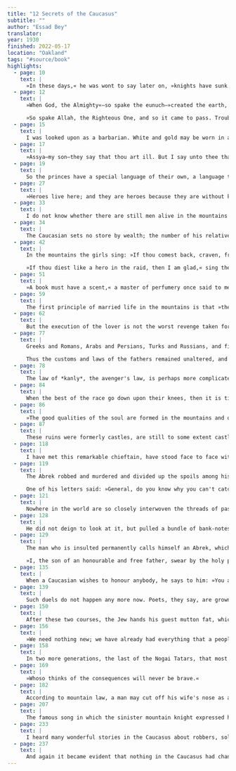 ```yaml
---
title: "12 Secrets of the Caucasus"
subtitle: ""
author: "Essad Bey"
translator:
year: 1930
finished: 2022-05-17
location: "Oakland"
tags: "#source/book"
highlights:
  - page: 10
    text: |
      »In these days,« he was wont to say later on, »knights have sunk to the level of scribes. No one plunders hostile villages any more, or steals fat sheep, or seduces the beautiful girls of the enemy. Instead of all that, the sit indoors with their swords blunted, peeping into big books full of ugly black signs. A free knight has no business looking in big books.«
  - page: 12
    text: |
      »When God, the Almighty«—so spake the eunuch—»created the earth, it was flat and level like the surface of the sea. Upon the level earth dwelt creatures: Men, Beasts, Spirits, Troubles, and Pestilences. Not until after the creation did the Merciful One bethink himself that he had conceived the earth too flat and level, and he therefore decided, in his bounty, to give every land some hills and little mountains. So he packed a mass of mountains into a sack and began to distribute them justly upon the earth. But the Evil One, the master of Troubles and of Pestilences, did not wish this gift to be granted to mankind. And as Allah hovered between the Caspian and the Black Sea, the Evil One slipped up beside his sack, slip open the cloth, and all the mountains fell down into the plain between the two seas. Thus began the Causcasus, the Land of Mountains. But the Lord of the World was very wroth. 'Thou Evil One,' he said, 'thou corruptest my creation and maketh the first unrighteousness. Therefore, as a punishment, shall the mountainous land that is here created by forbidden thee. Men and Beast shall dwell in the mountains, but thou and thy servants, thy Troubles and thy Pestilences, shall not set foot upon the mountain land. Life among the crags wil be hard enough without thee.'

      »So spake Allah, the Righteous One, and so it came to pass. Trouble and Sickness dwell in the plain amid the gardens where life is easy. But the heroes and the noblemen stay up in the mountains where there is no pestilence and no trouble.«
  - page: 15
    text: |
      I was looked upon as a barbarian. White and gold may be worn in a town or in that sink of luxury, Besh-Tau, where nobody with good taste is ever about. But in the mountains it is prescribed that the clothes must suit the dagger.
  - page: 17
    text: |
      »Assya—my son—they say that thou art ill. But I say unto thee that thou art not ill, thou are but hungry. I calmed thy hunger when thou didst lie in the cradle, and I will do it again now.« And suddenly she bared her body to the waist, leant over towards me, and presented one of her breasts to my mouth. Terrified, I glanced at the enuch. »Drink,« he said in Russian, »it is thus that people greet each other in the mountains.« So I set to bravely and drank for the last time from the breast of my nurse.
  - page: 19
    text: |
      So the princes have a special language of their own, a language that is understood only by the prince and his peers. This is the famous hunting language. It was contrived by the inhabitants of the knights' citadels, the princely palaces, and the robbers' strongholds. The secret of it is strictly guarded, and no outsider has hitherto succeeded in becoming familiar with it though it is current throughout the whole of the mountains and among all the members of the caste. It is said to be the language of an extinct line of knights; but only within the last few decades has it come to be known about at all, so secretive were the princes.
  - page: 27
    text: |
      »Heroes live here; and they are heroes because they are without knowledge.«
  - page: 33
    text: |
      I do not know whether there are still men alive in the mountains who know the secret. At least they keep quiet about it and trust nobody. They know what happens if the fields are discovered. The freedom of the mountains is gone for ever, and freedom is more precious to them than diamonds.
  - page: 34
    text: |
      The Caucasian sets no store by wealth; the number of his relatives is of far greater concern to him. No money can protect him from blood vengeance, nor can it avenge a murder. When the Caucasian needs money or jewels, he simply rides down the mountains and plunders the cowardly people of the valley.
  - page: 42
    text: |
      In the mountains the girls sing: »If thou comest back, craven, from a raid, I will drive thee out.«

      »If thou diest like a hero in the raid, then I am glad,« sing the mothers. And the heroes themselves sing: »What honour and understanding have we if our loved ones drive us out?«
  - page: 51
    text: |
      »A book must have a scent,« a master of perfumery once said to me. »Old, finely written theses must exhale an enlivening aroma, so that the exhausted reader shall not fall asleep at his work, but give thanks to the memory of the Master.«
  - page: 59
    text: |
      The first principle of married life in the mountains is that »the problem of the mother-in-law does not exist.«
  - page: 62
    text: |
      But the execution of the lover is not the worst revenge taken for the misdeed. The following method (it is also used under other circumstances) is much more terrible in effect. The offended man has to attack his enemy in the night, tie him up, and pull his trousers off his legs. He then hangs the trousers on the door of his house where everybody can see them. This is considered the most dreadful insult which can be offered to a man. It is impossible to wipe out, even with blood. The man whose trousers have been stolen must either commit suicide or immediately leave his home country, never to return. And even abroad he must adopt another name, and keep away from his fellow-country-men. Usually he will choose suicide in preference to exile.
  - page: 77
    text: |
      Greeks and Romans, Arabs and Persians, Turks and Russians, and finally the Bolsheviks have conquered the Caucasus and introduced their laws. The people submitted to everything, promised to obey all laws, and to meet all taxes. One thing only they insisted should be left to them—their customs. Every conqueror and ruler has had to give in to this request; otherwise the land rose up and the mountains flowed with blood, and the resultant quarrel often lasted for centuries. In the end the conqueror always said to them: »Live together as you please.«

      Thus the customs and laws of the fathers remained unaltered, and among them the sacred obligation of the blood feud. Every conqueror tried to abolish it but always without success. The Caucasian can give up many things, but not revenge, even if it cost him his own head to attain it.
  - page: 78
    text: |
      The law of *kanly*, the avenger's law, is perhaps more complicated than many European laws and harder to understand than any other paragraph of human jurisprudence.
  - page: 84
    text: |
      When the best of the race go down upon their knees, then it is time to renounce the customs of one's fathers.
  - page: 86
    text: |
      »The good qualities of the soul are formed in the mountains and only cleverness in the West.«
  - page: 87
    text: |
      These ruins were formerly castles, are still to some extent castles even today, though they are falling apart with time; the inhabitants move to some other cliff, where they build a new citadel and forget all too soon the heroic deeds which haunt the old one. Men are quickly forgotten, and nowhere quicker than in the mountains where one hero follows another overnight.
  - page: 118
    text: |
      I have met this remarkable chieftain, have stood face to face with him and looked into his little dark eyes, in which there is a peculiar and typically Caucasian smile. [...] Stalin has a long curved nose, thick, coal-black hair, and a very low—a pathologically low—forehead.
  - page: 119
    text: |
      The Abrek robbed and murdered and divided up the spoils among his poor countrymen; he bowed low before every prince and every priest and wrote grotesque letters to the Russian generals who could not catch him.

      One of his letters said: »General, do you know why you can't catch me? Because you are a wicked man! Your father certainly took bribes, and I suppose that you yourself were once the playboy of a priest. Your daughter also is a harlot and sleeps with a Frenchman. How should God help you in a fight against me?«
  - page: 121
    text: |
      Nowhere in the world are so closely interwoven the threads of past and present, chivalry and Marxism, romance and political economy, secret presses and simple murder and robbery, as in the Caucasus; nowhere does the unbelievable so quickly become the actual, or the actual so quickly become an exuberant legend.
  - page: 128
    text: |
      He did not deign to look at it, but pulled a bundle of bank-notes out of his pockets and threw it contemptuously to the doctor, remarking majestically as he did so: »Nothing but the streaming tears of your repentance can wash the filth of your insult from my countenance.«
  - page: 129
    text: |
      The man who is insulted permanently calls himself an Abrek, which means »one who has taken the oath.« But there is an important difference between him and the other Abreks, the cheerful, simple, ordinary brigands. Chiefly, the difference is the famous oath of the man who is permanently offended, according to which he must order his whole life. This oath, which is spoken at midnight, after prayer and sacrifice, in the courtyard of the temple, runs as follows:

      »I, the son of an honourable and free father, swear by the holy place which I honour, to remain for so many years an Abrek, a man eternally offended. All these years I will spill human blood and have mercy upon no man. I shall pursue human beings like wild animals. I swear to steal everything from my fellow-men which is dear to their hearts, to their consciences, and to their courage. I shall stab the baby at its mother's breast, set the last shelter of the beggar in flames, and everywhere, where joy has reigned till now, there will I bring sorrow. If I do not fulfill this oath, if love or pity shall creep into my heart, then may I never see the grave of my fathers, may water never come to slake my thirst, nor bread to still my hunger, may my corpse lie upon the roadway, and a filthy animal befoul it.«
  - page: 135
    text: |
      When a Caucasian wishes to honour anybody, he says to him: »You are a smith.«
  - page: 139
    text: |
      Such duels do not happen any more now. Poets, they say, are grown soft. They no longer know how to hate, and they have no sufficient faith in their talent, nor do they dare to let their lives depend upon the success of their poems.
  - page: 150
    text: |
      After these two courses, the Jew hands his guest mutton fat, which is considered a special delicacy. It is impossible to describe the taste of this dish; only a fellow-sufferer can conceive of the self-control that must be exercised by the unprepared guest at this juncture.
  - page: 156
    text: |
      »We need nothing new; we have already had everything that a people can have; and anything we may not have had is superfluous.«
  - page: 158
    text: |
      In two more generations, the last of the Nogai Tatars, that most un-Caucasian of races, will have disappeared from the earth. Yet still they say: »We need nothing more; we have achieved everything that a people can achieve. And now God will tolerate us no longer.«
  - page: 169
    text: |
      »Whoso thinks of the consequences will never be brave.«
  - page: 182
    text: |
      According to mountain law, a man may cut off his wife's nose as a punishment when he catches her in flagrante delicto (which, be it here observed, is at least better than murdering her and being subsequently acquitted, as in Europe).
  - page: 207
    text: |
      The famous song in which the sinister mountain knight expressed his soul ran as follows: »I, the robber Kholchvar, sing as I am about to die. Hear my song, ye people of the Avars, ye princes of the people, thou Khan of the land! Many people stand around me here; I see among them many women. These women are widows, for I have killed their husbands. Many children stand all around me and all of them are fatherless, for I have killed their fathers. In Khunsakh there are many virgins. They look at me through the lattices of their windows. I have kissed the breasts of each of these virgins, each of them I have dishonored, I, the robber Kholchvar. And even have I stolen the trousers of the wife of the Khan. And now I stand before the pyre, and now hear the last stanza of my song. Sweet is my voice. It lureth away children thus—!« At that, the robber bent down and seized with both hands the two sons of the Khan who were listening to the song and jumped with them into the flaming pyre. The last stanza resounded from the flames: »Be silent, ye children of a whore, I, too, am burning with you. Hearken, ye Avars, thou Khan, hearken! Go tell it to my mother, how I died and how in death I took revenge, I, the robber Kholchvar.«
  - page: 233
    text: |
      I heard many wonderful stories in the Caucasus about robbers, soldiers of liberty, buried treasures, and fair ladies. Perhaps a great many of them were fables. But nevertheless they are just as true as anything that can be proven by inscriptions, old manuscripts, or yellowing archives and registers. To learn to know the Caucasus one need not go a-burrowing among old parchments and doubtful museum pieces.
  - page: 237
    text: |
      And again it became evident that nothing in the Caucasus had changed. The years of revolution and the years of Soviet power have had but little influence on the Caucasian. Blood feud flourishes there as much as ever; the soldier of liberty, the Abrek, still rides upon the mountain trails; and the hill folk live as before, unexplored, with their incomprehensible languages, and their age-old customs and legends, which have increased abundantly since the revolution. Apparently nothing can change the Caucasian; he clings stubbornly to his fathers' ways of living; and there is no more superficial thing in the world than the much-vaunted Europeanization of the towns and villages of the hills. The mountain folk are not Europeans, and they are not Asiatic; they are Caucasian—that is to say, a special race of men that will endure.
---
```


